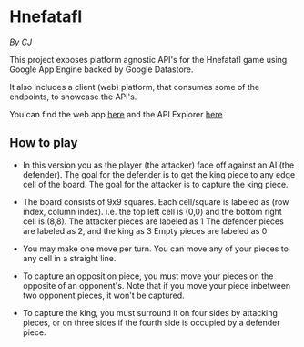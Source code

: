 # Hnefatafl

*By [CJ](https://github.com/vssrcj)*

This project exposes platform agnostic API's for the Hnefatafl game using Google App Engine backed by Google Datastore.

It also includes a client (web) platform, that consumes some of the endpoints, to showcase the API's.

You can find the web app [here](https://hnefatafl-game.appspot.com)
and the API Explorer [here](https://hnefatafl-game.appspot.com/_ah/api/explorer)

## How to play

* In this version you as the player (the attacker) face off against an AI (the defender).
  The goal for the defender is to get the king piece to any edge cell of the board.
  The goal for the attacker is to capture the king piece.

* The board consists of 9x9 squares. 
  Each cell/square is labeled as (row index, column index). i.e. the top left cell is (0,0) and the bottom right cell is (8,8).
  The attacker pieces are labeled as 1
  The defender pieces are labeled as 2, and the king as 3
  Empty pieces are labeled as 0
  
* You may make one move per turn.  You can move any of your pieces to any cell in a straight line.

* To capture an opposition piece, you must move your pieces on the opposite of an opponent's.
  Note that if you move your piece inbetween two opponent pieces, it won't be captured.
  
* To capture the king, you must surround it on four sides by attacking pieces, or on three sides if the fourth side is occupied by a defender piece.
